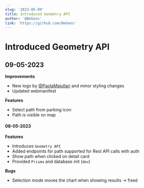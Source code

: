 ```yaml
---
slug: '2023-05-09'
title: Introduced Geometry API
author: '@BeGeos'
link: 'https://github.com/BeGeos'
---
```


# Introduced Geometry API

## 09-05-2023

**Improvements**

- New logo by [@PaolaMaiullari](https://www.instagram.com/paolamaiullari/) and minor styling changes
- Updated webmanifest

**Features**

- Select path from parking icon
- Path is visible on map

#### 08-05-2023

**Features**

- Introduces `Geometry API`
- Added endpoints for path supported for Rest API calls with auth
- Show path when clicked on detail card
- Provided `Prisma` and database init (`dev`)

**Bugs**

- Selection mode moves the chart when showing results &rarr; fixed
